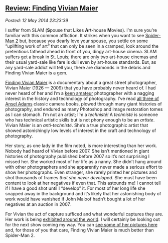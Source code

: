 
[Review: Finding
Vivian Maier](http://bakerjd99.wordpress.com/2014/05/12/review-finding-vivian-maier/)
------------------------------------------------------------------------------------------------------

*Posted: 12 May 2014 23:23:39*

I suffer from SLAM (**S**pouse that **L**ikes **A**rt-house **M**ovies).
I’m sure you’re familiar with this common affliction. It strikes when
you want to see [Spider-Man
2](http://www.rottentomatoes.com/m/spiderman\_2/) but, because you
dearly love your spouse, you settle on some “uplifting work of art” that
can only be seen in a cramped, look around the pretentious fathead ahead
in front of you, dingy art-house cinema. SLAM suffers get a break in St.
Louis; there are only two art-house cinemas and their usual yard-sale
like fare is dull even by art-house standards. But, as any yard-sale
addict will tell you, there are diamonds in the debris and Finding
Vivian Maier is a gem.

[Finding Vivian Maier](http://www.findingvivianmaier.com/) is a
documentary about a great street photographer, Vivian Maier (1926 —
2009) that you have probably never heard of. I had never heard of her
and I’m a [keen amateur](http://conceptcontrol.smugmug.com/)
photographer with a nagging interest in the history and technology of
photography. I’ve read [all three of Ansel
Adams](http://www.amazon.com/s/?ie=UTF8\&keywords=ansel+adams+the+camera\&tag=googhydr-20\&index=aps\&hvadid=28302426801\&hvpos=1t1\&hvexid=\&hvnetw=g\&hvrand=1899326277021743497\&hvpone=\&hvptwo=\&hvqmt=b\&hvdev=c\&ref=pd\_sl\_1mhliw1po6\_b)
classic camera books, plowed through many giant histories of
photography, and endured as many Photoshop and image restoration tomes
as I can stomach. I’m not an artist; I’m a *technisté!* A *technisté* is
someone who has technical artistic skills but is not phony enough to be
an *artiste*. Vivian Maier is an *anti-technisté*. She’s a true
photographic artist that showed astonishingly low levels of interest in
the craft and technology of photography.

Her story, as one lady in the film noted, is more interesting than her
work. Nobody had heard of Vivian before 2007. She isn’t mentioned in
giant histories of photography published before 2007 so it’s not
surprising I missed her. She worked most of her life as a nanny. She
didn’t hang around with other photographers and she apparently never
made a serious effort to show her photographs. Even stranger, she rarely
printed her pictures and shot thousands of frames *that she never
developed*. She must have been content to look at her negatives if even
that. This astounds me! I cannot tell if I have a good shot until I
“develop” it. For most of her long life she snapped away in the
background and it’s likely that her astonishing body of work would have
vanished if John Maloof hadn’t bought a lot of her negatives at an
auction in 2007.

For Vivian the act of capture sufficed and what wonderful captures they
are. Her work is being [exhibited around the
world](http://www.vivianmaier.com/exhibitions-events/). I will certainly
be looking out for the next show coming my way. You can [see some of her
pictures here](http://www.vivianmaier.com/) and, for those of you that
care, Finding Vivian Maier is much better than Spider-Man 2.
